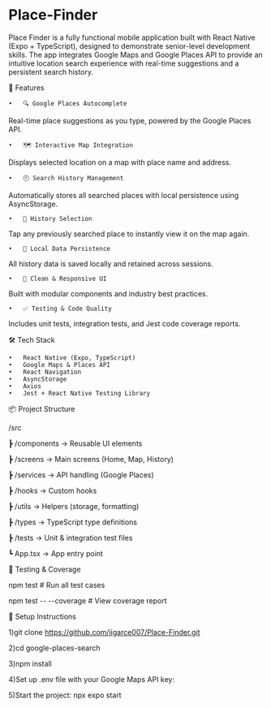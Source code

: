 # Place-Finder

Place Finder is a fully functional mobile application built with React Native (Expo + TypeScript), designed to demonstrate senior-level development skills. The app integrates Google Maps and Google Places API to provide an intuitive location search experience with real-time suggestions and a persistent search history.

🚀 Features

	•	🔍 Google Places Autocomplete
 Real-time place suggestions as you type, powered by the Google Places API.

 	•	🗺️ Interactive Map Integration
Displays selected location on a map with place name and address.
 
 	•	🕘 Search History Management
Automatically stores all searched places with local persistence using AsyncStorage.

	•	📜 History Selection
Tap any previously searched place to instantly view it on the map again.

	•	💾 Local Data Persistence
All history data is saved locally and retained across sessions.

	•	📱 Clean & Responsive UI
Built with modular components and industry best practices.

	•	✅ Testing & Code Quality
Includes unit tests, integration tests, and Jest code coverage reports.

 🛠️ Tech Stack
 
	•	React Native (Expo, TypeScript)
	•	Google Maps & Places API
	•	React Navigation
	•	AsyncStorage
	•	Axios
	•	Jest + React Native Testing Library

 📦 Project Structure

 /src
 
 ┣ /components     → Reusable UI elements
 
 ┣ /screens        → Main screens (Home, Map, History)
 
 ┣ /services       → API handling (Google Places)
 
 ┣ /hooks          → Custom hooks
 
 ┣ /utils          → Helpers (storage, formatting)
 
 ┣ /types          → TypeScript type definitions
 
 ┣ /tests          → Unit & integration test files
 
 ┗ App.tsx         → App entry point

 🧪 Testing & Coverage

npm test               # Run all test cases

npm test -- --coverage # View coverage report

🔧 Setup Instructions

1)git clone https://github.com/jigarce007/Place-Finder.git

2)cd google-places-search

3)npm install

4)Set up .env file with your Google Maps API key:

5)Start the project: npx expo start
